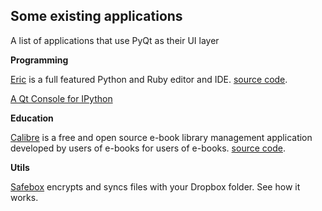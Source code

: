 ## Some existing applications

A list of applications that use PyQt as their UI layer

**Programming**

[Eric](http://eric-ide.python-projects.org/index.html) is a full featured Python and Ruby editor and IDE.
    [source code](http://eric-ide.python-projects.org/eric-code.html).

[A Qt Console for IPython](http://ipython.org/ipython-doc/dev/interactive/qtconsole.html)

**Education**

[Calibre](http://calibre-ebook.com/) is a free and open source e-book library management application developed by users of e-books for users of e-books.
    [source code](http://manual.calibre-ebook.com/develop.html).

**Utils**

[Safebox](http://safebox.fabulasolutions.com/) encrypts and syncs files with your Dropbox folder. See how it works.

